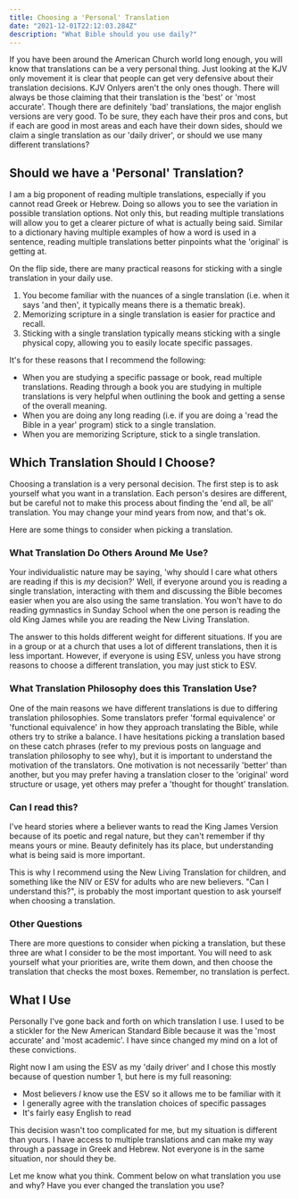 ```yaml
---
title: Choosing a 'Personal' Translation
date: "2021-12-01T22:12:03.284Z"
description: "What Bible should you use daily?"
---
```


If you have been around the American Church world long enough, you will know that translations can be a very personal thing. Just looking at the KJV only movement it is clear that people can get very defensive about their translation decisions. KJV Onlyers aren't the only ones though. There will always be those claiming that their translation is the 'best' or 'most accurate'. Though there are definitely 'bad' translations, the major english versions are very good. To be sure, they each have their pros and cons, but if each are good in most areas and each have their down sides, should we claim a single translation as our 'daily driver', or should we use many different translations?

## Should we have a 'Personal' Translation?

I am a big proponent of reading multiple translations, especially if you cannot read Greek or Hebrew. Doing so allows you to see the variation in possible translation options. Not only this, but reading multiple translations will allow you to get a clearer picture of what is actually being said. Similar to a dictionary having multiple examples of how a word is used in a sentence, reading multiple translations better pinpoints what the 'original' is getting at.

On the flip side, there are many practical reasons for sticking with a single translation in your daily use.

1. You become familiar with the nuances of a single translation (i.e. when it says 'and then', it typically means there is a thematic break).
2. Memorizing scripture in a single translation is easier for practice and recall.
3. Sticking with a single translation typically means sticking with a single physical copy, allowing you to easily locate specific passages.

It's for these reasons that I recommend the following:

- When you are studying a specific passage or book, read multiple translations. Reading through a book you are studying in multiple translations is very helpful when outlining the book and getting a sense of the overall meaning.
- When you are doing any long reading (i.e. if you are doing a 'read the Bible in a year' program) stick to a single translation.
- When you are memorizing Scripture, stick to a single translation.

## Which Translation Should I Choose?

Choosing a translation is a very personal decision. The first step is to ask yourself what you want in a translation. Each person's desires are different, but be careful not to make this process about finding the 'end all, be all' translation. You may change your mind years from now, and that's ok.

Here are some things to consider when picking a translation.

### What Translation Do Others Around Me Use?

Your individualistic nature may be saying, 'why should I care what others are reading if this is *my* decision?' Well, if everyone around you is reading a single translation, interacting with them and discussing the Bible becomes easier when you are also using the same translation. You won't have to do reading gymnastics in Sunday School when the one person is reading the old King James while you are reading the New Living Translation.

The answer to this holds different weight for different situations. If you are in a group or at a church that uses a lot of different translations, then it is less important. However, if everyone is using ESV, unless you have strong reasons to choose a different translation, you may just stick to ESV.

### What Translation Philosophy does this Translation Use?

One of the main reasons we have different translations is due to differing translation philosophies. Some translators prefer 'formal equivalence' or 'functional equivalence' in how they approach translating the Bible, while others try to strike a balance. I have hesitations picking a translation based on these catch phrases (refer to my previous posts on language and translation philosophy to see why), but it is important to understand the motivation of the translators. One motivation is not necessarily 'better' than another, but you may prefer having a translation closer to the 'original' word structure or usage, yet others may prefer a 'thought for thought' translation.

### Can I read this?

I've heard stories where a believer wants to read the King James Version because of its poetic and regal nature, but they can't remember if thy means yours or mine. Beauty definitely has its place, but understanding what is being said is more important.

This is why I recommend using the New Living Translation for children, and something like the NIV or ESV for adults who are new believers. "Can I understand this?", is probably the most important question to ask yourself when choosing a translation.

### Other Questions

There are more questions to consider when picking a translation, but these three are what I consider to be the most important. You will need to ask yourself what your priorities are, write them down, and then choose the translation that checks the most boxes. Remember, no translation is perfect.

## What I Use

Personally I've gone back and forth on which translation I use. I used to be a stickler for the New American Standard Bible because it was the 'most accurate' and 'most academic'. I have since changed my mind on a lot of these convictions.

Right now I am using the ESV as my 'daily driver' and I chose this mostly because of question number 1, but here is my full reasoning:

- Most believers *I* know use the ESV so it allows me to be familiar with it
- I generally agree with the translation choices of specific passages
- It's fairly easy English to read

This decision wasn't too complicated for me, but my situation is different than yours. I have access to multiple translations and can make my way through a passage in Greek and Hebrew. Not everyone is in the same situation, nor should they be.

Let me know what you think. Comment below on what translation you use and why? Have you ever changed the translation you use?
